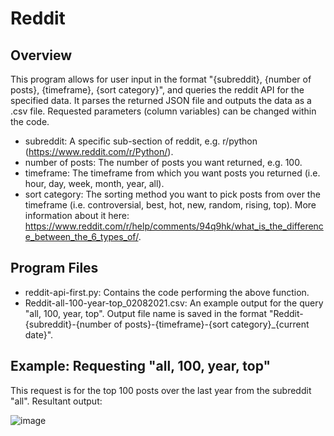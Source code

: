 # Reddit 
## Overview
This program allows for user input in the format "{subreddit}, {number of posts}, {timeframe}, {sort category}", and queries the reddit API for the specified data. It parses the returned JSON file and outputs the data as a .csv file. Requested parameters (column variables) can be changed within the code.

* subreddit: A specific sub-section of reddit, e.g. r/python (https://www.reddit.com/r/Python/).
* number of posts: The number of posts you want returned, e.g. 100.
* timeframe: The timeframe from which you want posts you returned (i.e. hour, day, week, month, year, all).
* sort category: The sorting method you want to pick posts from over the timeframe (i.e. controversial, best, hot, new, random, rising, top). More information about it here: https://www.reddit.com/r/help/comments/94q9hk/what_is_the_difference_between_the_6_types_of/. 

## Program Files
* reddit-api-first.py: Contains the code performing the above function.
* Reddit-all-100-year-top_02082021.csv: An example output for the query "all, 100, year, top". Output file name is saved in the format "Reddit-{subreddit}-{number of posts}-{timeframe}-{sort category}\_{current date}".

## Example: Requesting "all, 100, year, top"
This request is for the top 100 posts over the last year from the subreddit "all". Resultant output:

![image](https://user-images.githubusercontent.com/62014067/127779710-9302408d-70de-4e49-9e6e-7803a6dd1f1f.png)


